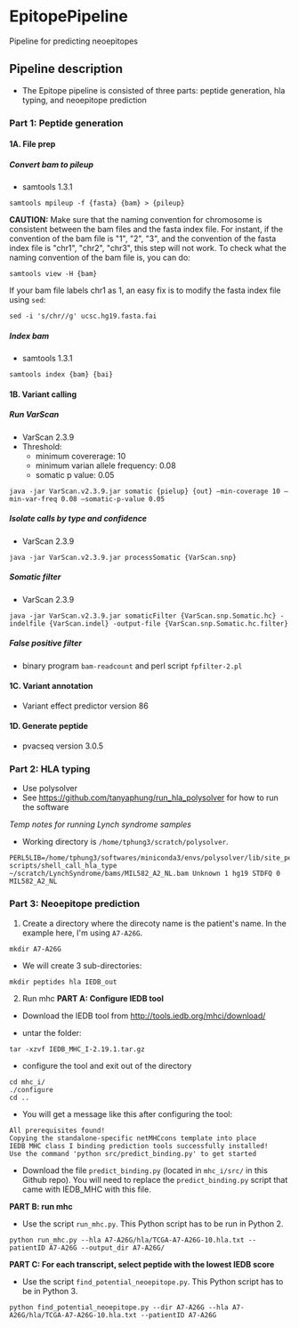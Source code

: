 # EpitopePipeline
Pipeline for predicting neoepitopes

## Pipeline description
* The Epitope pipeline is consisted of three parts: peptide generation, hla typing, and neoepitope prediction
### Part 1: Peptide generation

#### 1A. File prep
##### Convert bam to pileup
* samtools 1.3.1

```
samtools mpileup -f {fasta} {bam} > {pileup}
```
**CAUTION:** Make sure that the naming convention for chromosome is consistent between the bam files and the fasta index file. For instant, if the convention of the bam file is "1", "2", "3", and the convention of the fasta index file is "chr1", "chr2", "chr3", this step will not work. 
To check what the naming convention of the bam file is, you can do:
```
samtools view -H {bam}
```
If your bam file labels chr1 as 1, an easy fix is to modify the fasta index file using `sed`:

```
sed -i 's/chr//g' ucsc.hg19.fasta.fai
```

##### Index bam
* samtools 1.3.1

```
samtools index {bam} {bai}
```

#### 1B. Variant calling
##### Run VarScan
* VarScan 2.3.9
* Threshold:
  - minimum covererage: 10
  - minimum varian allele frequency: 0.08
  - somatic p value: 0.05
```
java -jar VarScan.v2.3.9.jar somatic {pielup} {out} –min-coverage 10 –min-var-freq 0.08 –somatic-p-value 0.05
```

##### Isolate calls by type and confidence
* VarScan 2.3.9

```
java -jar VarScan.v2.3.9.jar processSomatic {VarScan.snp}
```

##### Somatic filter
* VarScan 2.3.9

```
java -jar VarScan.v2.3.9.jar somaticFilter {VarScan.snp.Somatic.hc} -indelfile {VarScan.indel} -output-file {VarScan.snp.Somatic.hc.filter}
```

##### False positive filter
* binary program `bam-readcount` and perl script `fpfilter-2.pl`

#### 1C. Variant annotation
* Variant effect predictor version 86

#### 1D. Generate peptide
* pvacseq version 3.0.5

### Part 2: HLA typing
* Use polysolver
* See https://github.com/tanyaphung/run_hla_polysolver for how to run the software

*Temp notes for running Lynch syndrome samples*

* Working directory is `/home/tphung3/scratch/polysolver`. 

```
PERL5LIB=/home/tphung3/softwares/miniconda3/envs/polysolver/lib/site_perl/5.26.2/ scripts/shell_call_hla_type ~/scratch/LynchSyndrome/bams/MIL582_A2_NL.bam Unknown 1 hg19 STDFQ 0 MIL582_A2_NL
```

### Part 3: Neoepitope prediction

1. Create a directory where the direcoty name is the patient's name. In the example here, I'm using `A7-A26G`.
```
mkdir A7-A26G
```

- We will create 3 sub-directories:

```
mkdir peptides hla IEDB_out
```

2. Run mhc
**PART A: Configure IEDB tool**
* Download the IEDB tool from http://tools.iedb.org/mhci/download/
 - untar the folder:
 ```
 tar -xzvf IEDB_MHC_I-2.19.1.tar.gz
 ```
 - configure the tool and exit out of the directory 
 ```
 cd mhc_i/
 ./configure
 cd ..
 ```
 
 - You will get a message like this after configuring the tool:
 ```
 All prerequisites found!
Copying the standalone-specific netMHCcons template into place
IEDB MHC class I binding prediction tools successfully installed!
Use the command 'python src/predict_binding.py' to get started
 ```
 - Download the file `predict_binding.py` (located in `mhc_i/src/` in this Github repo). You will need to replace the `predict_binding.py` script that came with IEDB_MHC with this file.  

**PART B: run mhc**

- Use the script `run_mhc.py`. This Python script has to be run in Python 2.

```
python run_mhc.py --hla A7-A26G/hla/TCGA-A7-A26G-10.hla.txt --patientID A7-A26G --output_dir A7-A26G/
```

**PART C: For each transcript, select peptide with the lowest IEDB score**

- Use the script `find_potential_neoepitope.py`. This Python script has to be in Python 3. 

```
python find_potential_neoepitope.py --dir A7-A26G --hla A7-A26G/hla/TCGA-A7-A26G-10.hla.txt --patientID A7-A26G
```



